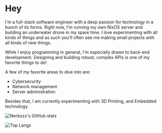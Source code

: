 # Hey

I'm a full-stack software engineer with a deep passion for technology in a bunch of its forms. Right now, I'm running my own NixOS server and building an underwater drone in my spare time. I love experimenting with all kinds of things and as such you'll often see me making small projects with all kinds of new things.

While I enjoy programming in general, I'm especially drawn to back-end development. Designing and building robust, complex APIs is one of my favorite things to do!

A few of my favorite areas to dive into are:
- Cybersecurity
- Network management
- Server administration

Besides that, I am currently experimenting with 3D Printing, and Embedded technology.

![Nerbzzz's GitHub stats](https://github-readme-stats.vercel.app/api?username=Nerbzzz&card_width=450&show_icons=true&title_color=2f81f7&text_color=e6edf3&icon_color=2f81f7&border_color=0d1117&bg_color=0d1117)

![Top Langs](https://github-readme-stats.vercel.app/api/top-langs/?username=Nerbzzz&card_width=450&title_color=2f81f7&text_color=e6edf3&icon_color=2f81f7&border_color=0d1117&bg_color=0d1117)

